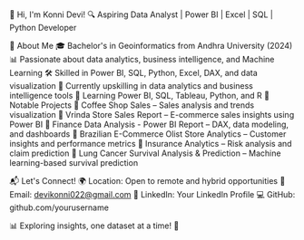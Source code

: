 👋 Hi, I'm Konni Devi!
🔍 Aspiring Data Analyst | Power BI | Excel | SQL | Python Developer

📌 About Me
🎓 Bachelor's in Geoinformatics from Andhra University (2024)
📊 Passionate about data analytics, business intelligence, and  Machine Learning
🛠️ Skilled in Power BI, SQL, Python, Excel, DAX, and data visualization
🚀 Currently upskilling in data analytics and business intelligence tools
🌱 Learning Power BI, SQL, Tableau, Python, and R
📂 Notable Projects
🔹 Coffee Shop Sales – Sales analysis and trends visualization
🔹 Vrinda Store Sales Report – E-commerce sales insights using Power BI
🔹 Finance Data Analysis - Power BI Report – DAX, data modeling, and dashboards
🔹 Brazilian E-Commerce Olist Store Analytics – Customer insights and performance metrics
🔹 Insurance Analytics – Risk analysis and claim prediction
🔹 Lung Cancer Survival Analysis & Prediction – Machine learning-based survival prediction

📬 Let's Connect!
🌍 Location: Open to remote and hybrid opportunities
📧 Email: devikonni022@gmail.com
🔗 LinkedIn: Your LinkedIn Profile
💻 GitHub: github.com/yourusername

📊 Exploring insights, one dataset at a time! 🚀

